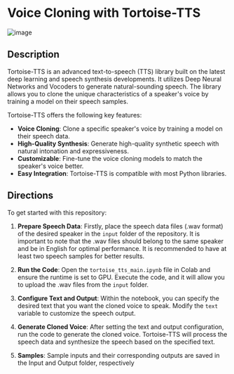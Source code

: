 # Voice Cloning with Tortoise-TTS

![image](https://github.com/Enforcer03/voice-cloning/assets/103068685/45e6cace-1b51-4a07-a757-43fe4f98d8cc)



## Description

Tortoise-TTS is an advanced text-to-speech (TTS) library built on the latest deep learning and speech synthesis developments. It utilizes Deep Neural Networks and Vocoders to generate natural-sounding speech. The library allows you to clone the unique characteristics of a speaker's voice by training a model on their speech samples.

Tortoise-TTS offers the following key features:

- **Voice Cloning**: Clone a specific speaker's voice by training a model on their speech data.
- **High-Quality Synthesis**: Generate high-quality synthetic speech with natural intonation and expressiveness.
- **Customizable**: Fine-tune the voice cloning models to match the speaker's voice better.
- **Easy Integration**: Tortoise-TTS is compatible with most Python libraries.

## Directions

To get started with this repository:

1. **Prepare Speech Data**: Firstly, place the speech data files (.wav format) of the desired speaker in the `input` folder of the repository. It is important to note that the .wav files should belong to the same speaker and be in English for optimal performance. It is recommended to have at least two speech samples for better results.

2. **Run the Code**: Open the `tortoise_tts_main.ipynb` file in Colab and ensure the runtime is set to GPU. Execute the code, and it will allow you to upload the .wav files from the `input` folder.

3. **Configure Text and Output**: Within the notebook, you can specify the desired text that you want the cloned voice to speak. Modify the `text` variable to customize the speech output.

4. **Generate Cloned Voice**: After setting the text and output configuration, run the code to generate the cloned voice. Tortoise-TTS will process the speech data and synthesize the speech based on the specified text.

5. **Samples**: Sample inputs and their corresponding outputs are saved in the Input and Output folder, respectively



